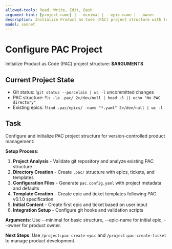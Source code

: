 ```yaml
---
allowed-tools: Read, Write, Edit, Bash
argument-hint: [project-name] | --minimal | --epic-name | --owner
description: Initialize Product as Code (PAC) project structure with templates and configuration
model: sonnet
---
```


# Configure PAC Project

Initialize Product as Code (PAC) project structure: **$ARGUMENTS**

## Current Project State

- Git status: !`git status --porcelain | wc -l` uncommitted changes
- PAC structure: !`ls -la .pac/ 2>/dev/null | head -5 || echo "No PAC directory"`
- Existing epics: !`find .pac/epics/ -name "*.yaml" 2>/dev/null | wc -l`

## Task

Configure and initialize PAC project structure for version-controlled product management:

**Setup Process**:

1. **Project Analysis** - Validate git repository and analyze existing PAC structure
2. **Directory Creation** - Create `.pac/` structure with epics, tickets, and templates
3. **Configuration Files** - Generate `pac.config.yaml` with project metadata and defaults
4. **Template Creation** - Create epic and ticket templates following PAC v0.1.0 specification
5. **Initial Content** - Create first epic and ticket based on user input
6. **Integration Setup** - Configure git hooks and validation scripts

**Arguments**: Use --minimal for basic structure, --epic-name for initial epic, --owner for product owner.

**Next Steps**: Use `/project:pac-create-epic` and `/project:pac-create-ticket` to manage product development.
